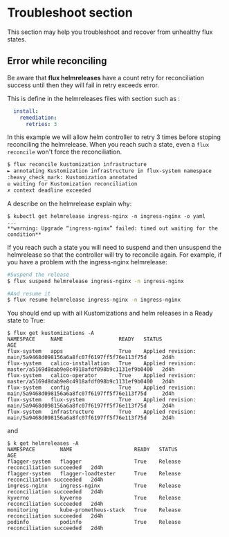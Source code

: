 # Troubleshoot section

This section may help you troubleshoot and recover from unhealthy flux states.


## Error while reconciling

Be aware that **flux helmreleases** have a count retry for reconciliation success until then they will fail in retry exceeds error.

This is define in the helmreleases files with section such as :

```yaml
  install:
    remediation:
      retries: 3
```

In this example we will allow helm controller to retry 3 times before stoping reconciling the helmrelease.
When you reach such a state, even a `flux reconcile` won't force the reconciliation.

```bash
$ flux reconcile kustomization infrastructure
► annotating Kustomization infrastructure in flux-system namespace
:heavy_check_mark: Kustomization annotated
◎ waiting for Kustomization reconciliation
✗ context deadline exceeded
```

A describe on the helmrelease explain why:

```
$ kubectl get helmrelease ingress-nginx -n ingress-nginx -o yaml 
...
**warning: Upgrade “ingress-nginx” failed: timed out waiting for the condition**
```


If you reach such a state you will need to suspend and then unsuspend the helmrelease so that the controller will try to reconcile again. For example, if you have a problem with the ingress-nginx helmrelease:

```bash
#Suspend the release
$ flux suspend helmrelease ingress-nginx -n ingress-nginx

#And resume it
$ flux resume helmrelease ingress-nginx -n ingress-nginx
```

You should end up with all Kustomizations and helm releases in a Ready state to True:

```
$ flux get kustomizations -A
NAMESPACE     NAME                  READY   STATUS                                                              AGE
flux-system   apps                  True    Applied revision: main/5a9468d098156a6a8fc07f6197ff5f76e113f75d     2d4h
flux-system   calico-installation   True    Applied revision: master/a5169d8dab9e8c4918afdf098b9c1131ef9b0400   2d4h
flux-system   calico-operator       True    Applied revision: master/a5169d8dab9e8c4918afdf098b9c1131ef9b0400   2d4h
flux-system   config                True    Applied revision: main/5a9468d098156a6a8fc07f6197ff5f76e113f75d     2d4h
flux-system   flux-system           True    Applied revision: main/5a9468d098156a6a8fc07f6197ff5f76e113f75d     2d4h
flux-system   infrastructure        True    Applied revision: main/5a9468d098156a6a8fc07f6197ff5f76e113f75d     2d4h
```
and

```
$ k get helmreleases -A
NAMESPACE        NAME                    READY   STATUS                             AGE
flagger-system   flagger                 True    Release reconciliation succeeded   2d4h
flagger-system   flagger-loadtester      True    Release reconciliation succeeded   2d4h
ingress-nginx    ingress-nginx           True    Release reconciliation succeeded   2d4h
kyverno          kyverno                 True    Release reconciliation succeeded   2d4h
monitoring       kube-prometheus-stack   True    Release reconciliation succeeded   2d4h
podinfo          podinfo                 True    Release reconciliation succeeded   2d4h
```

